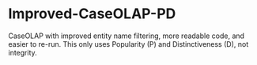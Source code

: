 # Improved-CaseOLAP-PD
 CaseOLAP with improved entity name filtering, more readable code, and easier to re-run. This only uses Popularity (P) and Distinctiveness (D), not integrity. 
